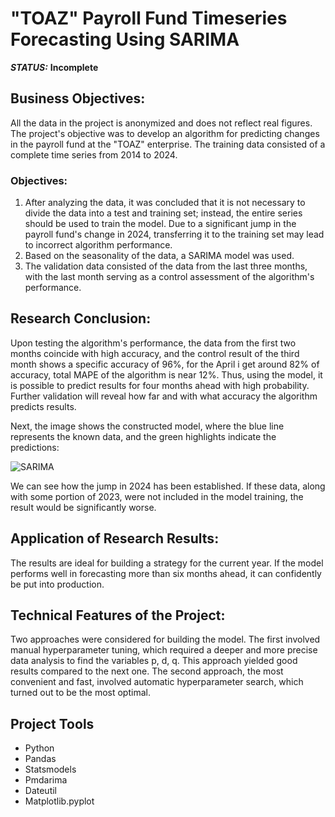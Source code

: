# "TOAZ" Payroll Fund Timeseries Forecasting Using SARIMA 



***STATUS:*** **Incomplete**


## Business Objectives:

All the data in the project is anonymized and does not reflect real figures. The project's objective was to develop an algorithm for predicting changes in the payroll fund at the "TOAZ" enterprise. The training data consisted of a complete time series from 2014 to 2024.

### Objectives:

1.	After analyzing the data, it was concluded that it is not necessary to divide the data into a test and training set; instead, the entire series should be used to train the model. Due to a significant jump in the payroll fund's change in 2024, transferring it to the training set may lead to incorrect algorithm performance.
2.	Based on the seasonality of the data, a SARIMA model was used.
3.	The validation data consisted of the data from the last three months, with the last month serving as a control assessment of the algorithm's performance.


## Research Conclusion:

Upon testing the algorithm's performance, the data from the first two months coincide with high accuracy, and the control result of the third month shows a specific accuracy of 96%, for the April i get around 82% of accuracy, total MAPE of the algorithm is near 12%. Thus, using the model, it is possible to predict results for four months ahead with high probability. Further validation will reveal how far and with what accuracy the algorithm predicts results.

Next, the image shows the constructed model, where the blue line represents the known data, and the green highlights indicate the predictions:

<img src="https://i.imgur.com/b0GCeot.png" alt="SARIMA"/>

We can see how the jump in 2024 has been established. If these data, along with some portion of 2023, were not included in the model training, the result would be significantly worse.

## Application of Research Results:

The results are ideal for building a strategy for the current year. If the model performs well in forecasting more than six months ahead, it can confidently be put into production.

## Technical Features of the Project:

Two approaches were considered for building the model. The first involved manual hyperparameter tuning, which required a deeper and more precise data analysis to find the variables p, d, q. This approach yielded good results compared to the next one. The second approach, the most convenient and fast, involved automatic hyperparameter search, which turned out to be the most optimal.


## Project Tools

- Python
- Pandas
- Statsmodels
- Pmdarima
- Dateutil
- Matplotlib.pyplot
